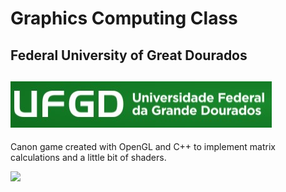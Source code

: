 # Graphics Computing Class 
## Federal University of Great Dourados
![UFGD](./ufgdLogo.jpg)
----------
Canon game created with OpenGL and C++ to implement matrix calculations and a little bit of shaders.

![](https://raw.githubusercontent.com/williamscaramuzzi/UrbanBattleGame/master/baturbanagif.gif)
